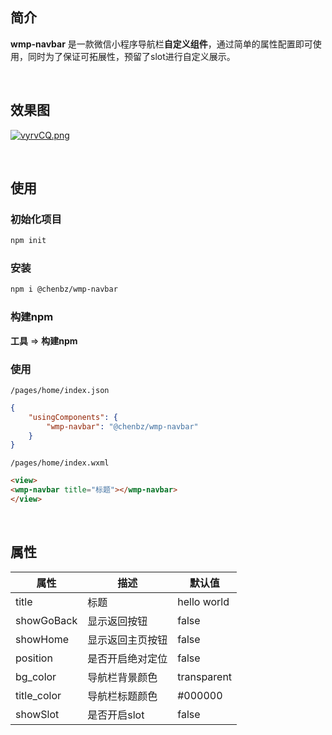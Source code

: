 ## 简介

**wmp-navbar** 是一款微信小程序导航栏**自定义组件**，通过简单的属性配置即可使用，同时为了保证可拓展性，预留了slot进行自定义展示。

<br />

## 效果图

[![vyrvCQ.png](https://s1.ax1x.com/2022/08/21/vyrvCQ.png)](https://imgse.com/i/vyrvCQ)

<br />

## 使用

### 初始化项目

```bash
npm init
```



### 安装

```bash
npm i @chenbz/wmp-navbar
```



### 构建npm

**工具** => **构建npm**



### 使用

`/pages/home/index.json`

```json
{
    "usingComponents": {
        "wmp-navbar": "@chenbz/wmp-navbar"
    }
}
```

`/pages/home/index.wxml`

```html
<view>
<wmp-navbar title="标题"></wmp-navbar>
</view>
```

<br />

## 属性

| 属性        | 描述             | 默认值      |
| ----------- | ---------------- | ----------- |
| title       | 标题             | hello world |
| showGoBack  | 显示返回按钮     | false       |
| showHome    | 显示返回主页按钮 | false       |
| position    | 是否开启绝对定位 | false       |
| bg_color    | 导航栏背景颜色   | transparent |
| title_color | 导航栏标题颜色   | \#000000    |
| showSlot    | 是否开启slot     | false       |


